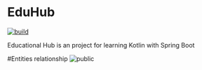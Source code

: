 # EduHub
<a href="https://github.com/ArSiu/eduHub/actions/workflows/java-build-test.yaml">
<img src="https://github.com/ArSiu/eduHub/actions/workflows/java-build-test.yaml/badge.svg" alt="build"> 
<br>
</a>


Educational Hub is an project for learning Kotlin with Spring Boot

#Entities relationship
![public](https://github.com/ArSiu/eduHub/assets/33807305/4d895cf6-5605-4a06-8524-7a91f40bb5dc)
